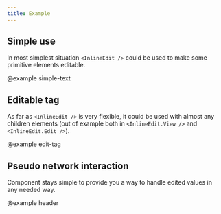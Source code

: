 ```yaml
---
title: Example
---
```


## Simple use

In most simplest situation `<InlineEdit />` could be used to make some primitive elements editable.

@example simple-text

## Editable tag

As far as `<InlineEdit />` is very flexible, it could be used with almost any children elements (out of example both in `<InlineEdit.View />` and `<InlineEdit.Edit />`).

@example edit-tag

## Pseudo network interaction

Component stays simple to provide you a way to handle edited values in any needed way.

@example header
